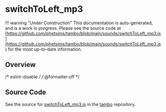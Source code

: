 # switchToLeft_mp3

!!! warning "Under Construction"
    This documentation is auto-generated, and is a work in progress. Please see the source code at
    [https://github.com/phetsims/tambo/blob/main/sounds/switchToLeft_mp3.js](https://github.com/phetsims/tambo/blob/main/sounds/switchToLeft_mp3.js) for the most up-to-date information.

## Overview

/* eslint-disable */
/* @formatter:off */



## Source Code

See the source for [switchToLeft_mp3.js](https://github.com/phetsims/tambo/blob/main/sounds/switchToLeft_mp3.js) in the [tambo](https://github.com/phetsims/tambo) repository.
